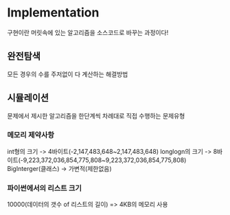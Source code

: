 # Implementation

구현이란 머릿속에 있는 알고리즘을 소스코드로 바꾸는 과정이다!

## 완전탐색

모든 경우의 수를 주저없이 다 계산하는 해결방법

## 시뮬레이션

문제에서 제시한 알고리즘을 한단계씩 차례대로 직접 수행하는 문제유형

### 메모리 제약사항

int형의 크기 -> 4바이트(-2,147,483,648~2,147,483,648)
longlogn의 크기 -> 8바이트(-9,223,372,036,854,775,808~9,223,372,036,854,775,808)
BigInterger(클래스) -> 가변적(제한없음)

### 파이썬에서의 리스트 크기

10000(데이터의 갯수 of 리스트의 길이) => 4KB의 메모리 사용
